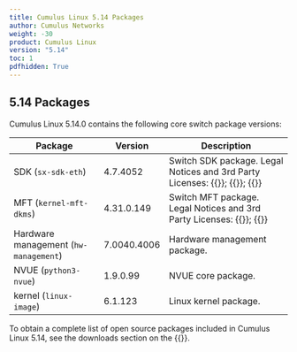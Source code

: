 ```yaml
---
title: Cumulus Linux 5.14 Packages
author: Cumulus Networks
weight: -30
product: Cumulus Linux
version: "5.14"
toc: 1
pdfhidden: True
---
```

## 5.14 Packages

Cumulus Linux 5.14.0 contains the following core switch package versions:

| Package | Version | Description |
| --- | ----| ----------- |
| SDK (`sx-sdk-eth`) | 4.7.4052  | Switch SDK package. Legal Notices and 3rd Party Licenses: {{<exlink url="https://content.mellanox.com/Legal/3rdPartyUnifyNotice_SDK_sx_sdk_4_7_4000_4.7.3934.pdf" text="SDK 3rd Party Unify Notice">}}; {{<exlink url="https://content.mellanox.com/Legal/3rdPartyNotice_SDK_sx_sdk_4_7_4000_4.7.3934.pdf" text="SDK 3rd Party Notice">}}; {{<exlink url="https://content.mellanox.com/Legal/license_SDK_sx_sdk_4_7_4000_4.7.3934.pdf" text="SDK License">}} |
| MFT (`kernel-mft-dkms`) | 4.31.0.149| Switch MFT package. Legal Notices and 3rd Party Licenses: {{<exlink url="https://content.mellanox.com/Legal/3rdPartyNotice_MFT_LINUX_mft-4.31.0.pdf" text="MFT 3rd Party Notice">}}; {{<exlink url="https://content.mellanox.com/Legal/license_MFT_LINUX_mft-4.31.0.pdf" text="MFT License">}} |
| Hardware management (`hw-management`) | 7.0040.4006 | Hardware management package.|
| NVUE (`python3-nvue`) | 1.9.0.99 | NVUE core package. |
| kernel (`linux-image`) | 6.1.123 | Linux kernel package. |

To obtain a complete list of open source packages included in Cumulus Linux 5.14, see the downloads section on the {{<exlink url="https://enterprise-support.nvidia.com/s/" text="NVIDIA Enterprise support portal">}}.
